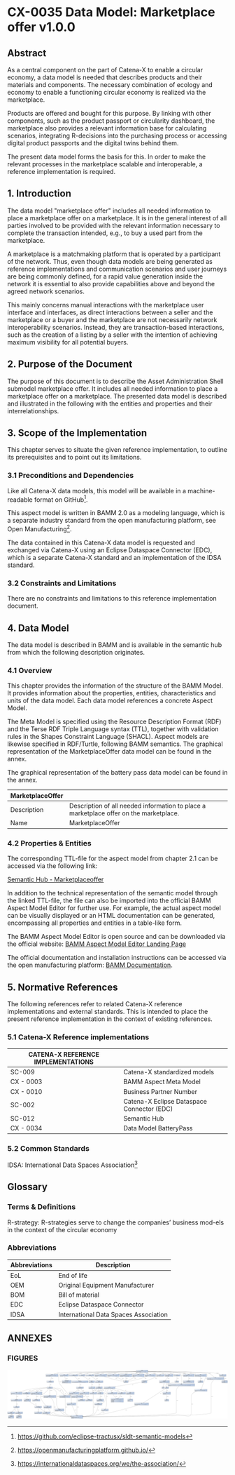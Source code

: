 
# CX-0035 Data Model: Marketplace offer v1.0.0

## Abstract

As a central component on the part of Catena-X to enable a circular
economy, a data model is needed that describes products and their
materials and components. The necessary combination of ecology and
economy to enable a functioning circular economy is realized via the
marketplace.

Products are offered and bought for this purpose. By linking with other
components, such as the product passport or circularity dashboard, the
marketplace also provides a relevant information base for calculating
scenarios, integrating R-decisions into the purchasing process or
accessing digital product passports and the digital twins behind them.

The present data model forms the basis for this. In order to make the
relevant processes in the marketplace scalable and interoperable, a
reference implementation is required.

## 1. Introduction

The data model "marketplace offer" includes all needed information to
place a marketplace offer on a marketplace. It is in the general
interest of all parties involved to be provided with the relevant
information necessary to complete the transaction intended, e.g., to buy
a used part from the marketplace.

A marketplace is a matchmaking platform that is operated by a
participant of the network. Thus, even though data models are being
generated as reference implementations and communication scenarios and
user journeys are being commonly defined, for a rapid value generation
inside the network it is essential to also provide capabilities above
and beyond the agreed network scenarios.

This mainly concerns manual interactions with the marketplace user
interface and interfaces, as direct interactions between a seller and
the marketplace or a buyer and the marketplace are not necessarily
network interoperability scenarios. Instead, they are transaction-based
interactions, such as the creation of a listing by a seller with the
intention of achieving maximum visibility for all potential buyers.

## 2. Purpose of the Document

The purpose of this document is to describe the Asset Administration
Shell submodel marketplace offer. It includes all needed information to
place a marketplace offer on a marketplace. The presented data model is
described and illustrated in the following with the entities and
properties and their interrelationships.

## 3. Scope of the Implementation

This chapter serves to situate the given reference implementation, to
outline its prerequisites and to point out its limitations.

### 3.1 Preconditions and Dependencies

Like all Catena-X data models, this model will be available in a
machine-readable format on GitHub[^3].

This aspect model is written in BAMM 2.0 as a modeling language, which
is a separate industry standard from the open manufacturing platform,
see Open Manufacturing[^4].

The data contained in this Catena-X data model is requested and
exchanged via Catena-X using an Eclipse Dataspace Connector (EDC), which
is a separate Catena-X standard and an implementation of the IDSA
standard.

### 3.2 Constraints and Limitations

There are no constraints and limitations to this reference
implementation document.

## 4. Data Model

The data model is described in BAMM and is available in the semantic hub
from which the following description originates.

### 4.1 Overview

This chapter provides the information of the structure of the BAMM
Model. It provides information about the properties, entities,
characteristics and units of the data model. Each data model references
a concrete Aspect Model.

The Meta Model is specified using the Resource Description Format (RDF)
and the Terse RDF Triple Language syntax (TTL), together with validation
rules in the Shapes Constraint Language (SHACL). Aspect models are
likewise specified in RDF/Turtle, following BAMM semantics. The
graphical representation of the MarketplaceOffer data model can be found
in the annex.

The graphical representation of the battery pass data model can be found
in the annex.

|     MarketplaceOffer    |                                                                                                 |
|-------------------------|-------------------------------------------------------------------------------------------------|
|     Description         |     Description of all   needed information to place a marketplace offer on the marketplace.    |
|     Name                | MarketplaceOffer |

### 4.2 Properties & Entities

The corresponding TTL-file for the aspect model from chapter 2.1 can be accessed via the following link:

[Semantic Hub - Marketplaceoffer](https://github.com/eclipse-tractusx/sldt-semantic-models/blob/main/io.catenax.market_place_offer/1.2.0/MarketplaceOffer.ttl)

In addition to the technical representation of the semantic model through the linked TTL-file, the file can also be imported into the official BAMM Aspect Model Editor for further use. For example, the actual aspect model can be visually displayed or an HTML documentation can be generated, encompassing all properties and entities in a table-like form.

The BAMM Aspect Model Editor is open source and can be downloaded via the official website: [BAMM Aspect Model Editor Landing Page](https://www.bosch-connected-industry.com/de/de/downloads/aspect-model-editor)

The official documentation and installation instructions can be accessed via the open manufacturing platform: [BAMM Documentation](https://openmanufacturingplatform.github.io/sds-documentation/ame-guide/4.0.2/introduction.html).

## 5. Normative References

The following references refer to related Catena-X reference
implementations and external standards. This is intended to place the
present reference implementation in the context of existing references.

### 5.1 Catena-X Reference implementations

|     CATENA-X REFERENCE   IMPLEMENTATIONS    |                                                     |
|---------------------------------------------|-----------------------------------------------------|
|     SC-009                                  |     Catena-X standardized models                    |
|     CX - 0003                               |     BAMM   Aspect Meta Model                        |
|     CX - 0010                               |     Business Partner Number                         |
|     SC-002                                  |     Catena-X   Eclipse Dataspace Connector (EDC)    |
|     SC-012                                  |     Semantic Hub                                    |
|     CX - 0034                               |     Data   Model BatteryPass                        |

### 5.2 Common Standards

IDSA: International Data Spaces Association[^5]

## Glossary

### Terms & Definitions

R-strategy: R-strategies serve to change the companies’ business mod-els in the context of the circular economy

### Abbreviations

|     Abbreviations    |     Description                              |
|----------------------|----------------------------------------------|
|     EoL              |     End of life                              |
|     OEM              |     Original   Equipment Manufacturer        |
|     BOM              |     Bill of material                         |
|     EDC              |     Eclipse   Dataspace Connector            |
|     IDSA             |     International Data Spaces Association    |

## ANNEXES

### FIGURES

![Data Model](./assets/CX-0035_DataModel.svg)

[^1]: https://catena-x.net/fileadmin/user_upload/Vereinsdokumente/Catena-X_IP_Regelwerk_IP_Regulations.pdf

[^2]: https://catena-x.net/de/standardisierung/catena-x-einfuehren-umsetzen/standardisierung/standard-library

[^3]: https://github.com/eclipse-tractusx/sldt-semantic-models

[^4]: https://openmanufacturingplatform.github.io/

[^5]: https://internationaldataspaces.org/we/the-association/
